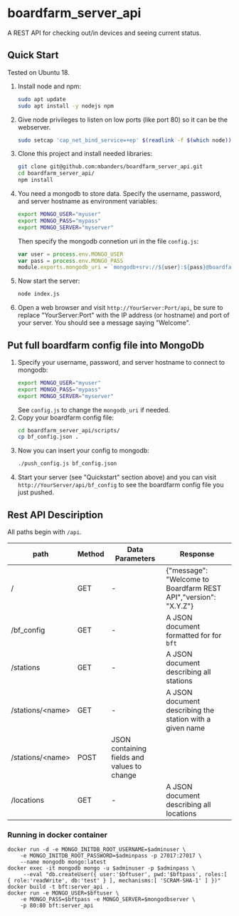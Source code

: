 # boardfarm_server_api
A REST API for checking out/in devices and seeing current status.

## Quick Start

Tested on Ubuntu 18.

1. Install node and npm:
    ```sh
    sudo apt update
    sudo apt install -y nodejs npm
    ```
1. Give node privileges to listen on low ports (like port 80) so it can be the webserver.
    ```sh
    sudo setcap 'cap_net_bind_service=+ep' $(readlink -f $(which node))
    ```
1. Clone this project and install needed libraries:
    ```sh
    git clone git@github.com:mbanders/boardfarm_server_api.git
    cd boardfarm_server_api/
    npm install
    ```
1. You need a mongodb to store data. Specify the username, password, and server hostname as environment variables:
    ```sh
    export MONGO_USER="myuser"
    export MONGO_PASS="mypass"
    export MONGO_SERVER="myserver"
    ```
    Then specify the mongodb connetion uri in the file `config.js`:
    ```js
    var user = process.env.MONGO_USER
    var pass = process.env.MONGO_PASS
    module.exports.mongodb_uri = `mongodb+srv://${user}:${pass}@boardfarm0-mgbyp.mongodb.net/test?retryWrites=true&w=majority`
    ```
1. Now start the server:
    ```sh
    node index.js
    ```
1. Open a web browser and visit `http://YourServer:Port/api`, be sure to replace "YourServer:Port" with the IP address (or hostname) and port of your server. You should see a message saying "Welcome".

## Put full boardfarm config file into MongoDb

1. Specify your username, password, and server hostname to connect to mongodb:
    ```sh
    export MONGO_USER="myuser"
    export MONGO_PASS="mypass"
    export MONGO_SERVER="myserver"
    ```
    See `config.js` to change the `mongodb_uri` if needed.
1. Copy your boardfarm config file:
    ```sh
    cd boardfarm_server_api/scripts/
    cp bf_config.json .
    ```
1. Now you can insert your config to mongodb:
    ```sh
    ./push_config.js bf_config.json
    ```
1. Start your server (see "Quickstart" section above) and you can visit `http://YourServer/api/bf_config` to see the boardfarm config file you just pushed.

## Rest API Desciription

All paths begin with `/api`.

| path | Method | Data Parameters | Response |
|------|--------|-----------------|----------|
| / | GET    | - | {"message": "Welcome to Boardfarm REST API","version": "X.Y.Z"} |
| /bf_config | GET | - | A JSON document formatted for for `bft` |
| /stations | GET | - | A JSON document describing all stations |
| /stations/\<name\> | GET  | - | A JSON document describing the station with a given name |
| /stations/\<name\> | POST | JSON containing fields and values to change |                                                                 
| /locations | GET    | - | A JSON document describing all locations |

### Running in docker container

    docker run -d -e MONGO_INITDB_ROOT_USERNAME=$adminuser \
        -e MONGO_INITDB_ROOT_PASSWORD=$adminpass -p 27017:27017 \
        --name mongodb mongo:latest
    docker exec -it mongodb mongo -u $adminuser -p $adminpass \
         --eval "db.createUser({ user:'$bftuser', pwd:'$bftpass', roles:[ { role:'readWrite', db:'test' } ], mechanisms:[ 'SCRAM-SHA-1' ] })"
    docker build -t bft:server_api .
    docker run -e MONGO_USER=$bftuser \
        -e MONGO_PASS=$bftpass -e MONGO_SERVER=$mongodbserver \
        -p 80:80 bft:server_api
